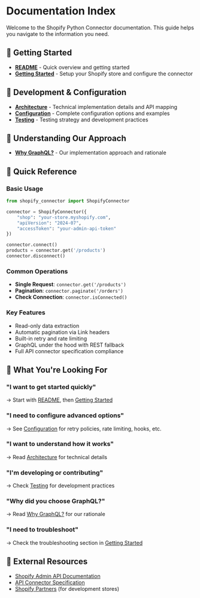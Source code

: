 # Documentation Index

Welcome to the Shopify Python Connector documentation. This guide helps you navigate to the information you need.

## 🚀 Getting Started

- **[README](README.md)** - Quick overview and getting started
- **[Getting Started](getting-started.md)** - Setup your Shopify store and configure the connector

## 🔧 Development & Configuration

- **[Architecture](architecture.md)** - Technical implementation details and API mapping
- **[Configuration](configuration.md)** - Complete configuration options and examples
- **[Testing](testing.md)** - Testing strategy and development practices

## 🤔 Understanding Our Approach

- **[Why GraphQL?](why-graphql.md)** - Our implementation approach and rationale

## 📖 Quick Reference

### **Basic Usage**
```python
from shopify_connector import ShopifyConnector

connector = ShopifyConnector({
    "shop": "your-store.myshopify.com",
    "apiVersion": "2024-07",
    "accessToken": "your-admin-api-token"
})

connector.connect()
products = connector.get('/products')
connector.disconnect()
```

### **Common Operations**
- **Single Request**: `connector.get('/products')`
- **Pagination**: `connector.paginate('/orders')`
- **Check Connection**: `connector.isConnected()`

### **Key Features**
- Read-only data extraction
- Automatic pagination via Link headers
- Built-in retry and rate limiting
- GraphQL under the hood with REST fallback
- Full API connector specification compliance

## 🎯 What You're Looking For

### **"I want to get started quickly"**
→ Start with [README](README.md), then [Getting Started](getting-started.md)

### **"I need to configure advanced options"**
→ See [Configuration](configuration.md) for retry policies, rate limiting, hooks, etc.

### **"I want to understand how it works"**
→ Read [Architecture](architecture.md) for technical details

### **"I'm developing or contributing"**
→ Check [Testing](testing.md) for development practices

### **"Why did you choose GraphQL?"**
→ Read [Why GraphQL?](why-graphql.md) for our rationale

### **"I need to troubleshoot"**
→ Check the troubleshooting section in [Getting Started](getting-started.md)

## 🔗 External Resources

- [Shopify Admin API Documentation](https://shopify.dev/api/admin)
- [API Connector Specification](../api-connector.mdx)
- [Shopify Partners](https://partners.shopify.com) (for development stores)
